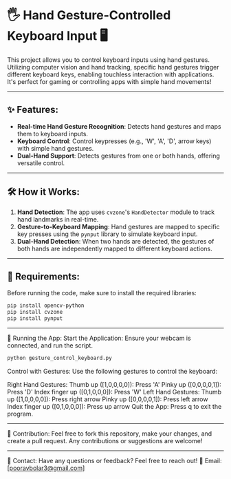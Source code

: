 # 🖐️ Hand Gesture-Controlled Keyboard Input 🖥️

This project allows you to control keyboard inputs using hand gestures. Utilizing computer vision and hand tracking, specific hand gestures trigger different keyboard keys, enabling touchless interaction with applications. It's perfect for gaming or controlling apps with simple hand movements!

---

## ✨ Features:

- **Real-time Hand Gesture Recognition**: Detects hand gestures and maps them to keyboard inputs.
- **Keyboard Control**: Control keypresses (e.g., 'W', 'A', 'D', arrow keys) with simple hand gestures.
- **Dual-Hand Support**: Detects gestures from one or both hands, offering versatile control.

---

## 🛠️ How it Works:

1. **Hand Detection**: The app uses `cvzone`'s `HandDetector` module to track hand landmarks in real-time.
2. **Gesture-to-Keyboard Mapping**: Hand gestures are mapped to specific key presses using the `pynput` library to simulate keyboard input.
3. **Dual-Hand Detection**: When two hands are detected, the gestures of both hands are independently mapped to different keyboard actions.

---

## 🧰 Requirements:

Before running the code, make sure to install the required libraries:

```bash
pip install opencv-python
pip install cvzone
pip install pynput
```

---

🚀 Running the App:
Start the Application: Ensure your webcam is connected, and run the script.
```bash
python gesture_control_keyboard.py
```

Control with Gestures: Use the following gestures to control the keyboard:

Right Hand Gestures:
Thumb up ([1,0,0,0,0]): Press 'A'
Pinky up ([0,0,0,0,1]): Press 'D'
Index finger up ([0,1,0,0,0]): Press 'W'
Left Hand Gestures:
Thumb up ([1,0,0,0,0]): Press right arrow
Pinky up ([0,0,0,0,1]): Press left arrow
Index finger up ([0,1,0,0,0]): Press up arrow
Quit the App: Press q to exit the program.

---

🤝 Contribution:
Feel free to fork this repository, make your changes, and create a pull request. Any contributions or suggestions are welcome!

---

📧 Contact:
Have any questions or feedback? Feel free to reach out!
📩 Email: [pooravbolar3@gmail.com]

